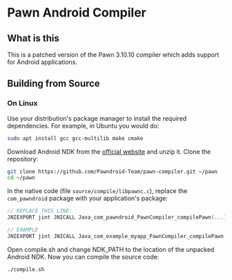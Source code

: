 # Pawn Android Compiler

## What is this

This is a patched version of the Pawn 3.10.10 compiler which adds support for Android applications.

## Building from Source
### On Linux
Use your distribution's package manager to install the required dependencies. For example, in Ubuntu you would do:
```bash
sudo apt install gcc gcc-multilib make cmake
```
Download Android NDK from the [official website](https://developer.android.com/ndk) and unzip it.
Clone the repository:
```bash
git clone https://github.com/Pawndroid-Team/pawn-compiler.git ~/pawn
cd ~/pawn
```
In the native code (file `source/compile/libpawnc.c`), replace the `com_pawndroid` package with your application's package:

```c
// REPLACE THIS LINE:
JNIEXPORT jint JNICALL Java_com_pawndroid_PawnCompiler_compilePawn(...)

// EXAMPLE
JNIEXPORT jint JNICALL Java_com_example_myapp_PawnCompiler_compilePawn(...)
```
Open compile.sh and change NDK_PATH to the location of the unpacked Android NDK.
Now you can compile the source code:
```bash
./compile.sh
```